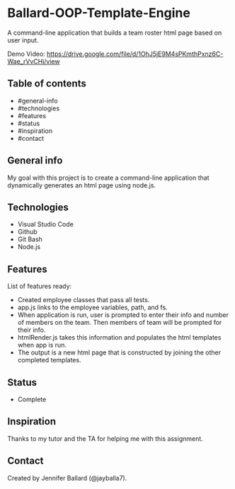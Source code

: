 # Ballard-OOP-Template-Engine
A command-line application that builds a team roster html page based on user input.

Demo Video: https://drive.google.com/file/d/1OhJ5jE9M4sPKmthPxnz6C-Wae_rVvCHi/view

## Table of contents
* #general-info
* #technologies
* #features
* #status
* #inspiration
* #contact

## General info
My goal with this project is to create a command-line application that dynamically generates an html page using node.js.

## Technologies
* Visual Studio Code
* Github
* Git Bash
* Node.js

## Features
List of features ready:
* Created employee classes that pass all tests.
* app.js links to the employee variables, path, and fs.
* When application is run, user is prompted to enter their info and number of members on the team. Then members of team will be prompted for their info.
* htmlRender.js takes this information and populates the html templates when app is run.
* The output is a new html page that is constructed by joining the other completed templates.

## Status
* Complete

## Inspiration
Thanks to my tutor and the TA for helping me with this assignment.

## Contact
Created by Jennifer Ballard (@jayballa7).
